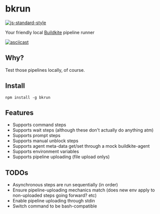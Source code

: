 # bkrun

[![js-standard-style](https://img.shields.io/badge/code%20style-standard-brightgreen.svg)](http://standardjs.com/)

Your friendly local [Buildkite](https://buildkite.com/) pipeline runner

[![asciicast](https://asciinema.org/a/d1z752j8coyirw2voj8btyctt.png)](https://asciinema.org/a/d1z752j8coyirw2voj8btyctt)

## Why?

Test those pipelines locally, of course.

## Install

```
npm install -g bkrun
```

## Features

* Supports command steps
* Supports wait steps (although these don't actually do anything atm)
* Supports prompt steps
* Supports manual unblock steps
* Supports agent meta-data get/set through a mock buildkite-agent
* Supports environment variables
* Supports pipeline uploading (file upload onlys)

## TODOs

* Asynchronous steps are run sequentially (in order)
* Ensure pipeline-uploading mechanics match (does new env apply to non-uploaded steps going forward? etc)
* Enable pipeline uploading through stdin
* Switch command to be bash-compatible
